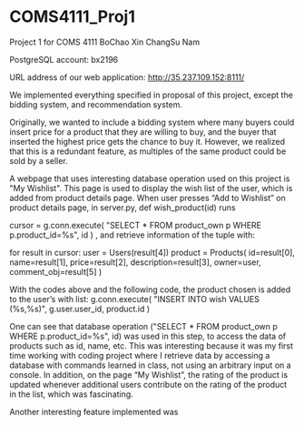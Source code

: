 # COMS4111_Proj1
Project 1 for COMS 4111
BoChao Xin
ChangSu Nam

PostgreSQL account: 
bx2196


URL address of our web application:
http://35.237.109.152:8111/


We implemented everything specified in proposal of this project, except the bidding system, and recommendation system.

Originally, we wanted to include a bidding system where many buyers could insert price for a product that they are willing to buy, and the buyer that inserted the highest price gets the chance to buy it. However, we realized that this is a redundant feature, as multiples of the same product could be sold by a seller.




A webpage that uses interesting database operation used on this project is "My Wishlist". This page is used to display the wish list of the user, which is added from product details page. When user presses “Add to Wishlist” on product details page, in server.py, def wish_product(id) runs 

cursor = g.conn.execute(
        "SELECT * FROM product_own p WHERE p.product_id=%s",
        id
    )
, and retrieve information of the tuple with:

for result in cursor:
        user = Users(result[4])
        product = Products(
            id=result[0],
            name=result[1],
            price=result[2],
            description=result[3],
            owner=user,
            comment_obj=result[5]
        )

With the codes above and the following code, the product chosen is added to the user’s with list:
g.conn.execute(
            "INSERT INTO wish VALUES (%s,%s)",
            g.user.user_id,
            product.id
        )

One can see that database operation ("SELECT * FROM product_own p WHERE p.product_id=%s", id) was used in this step, to access the data of products such as id, name, etc. This was interesting because it was my first time working with coding project where I retrieve data by accessing a database with commands learned in class, not using an arbitrary input on a console. In addition, on the page “My Wishlist”, the rating of the product is updated whenever additional users contribute on the rating of the product in the list, which was fascinating.

Another interesting feature implemented was

